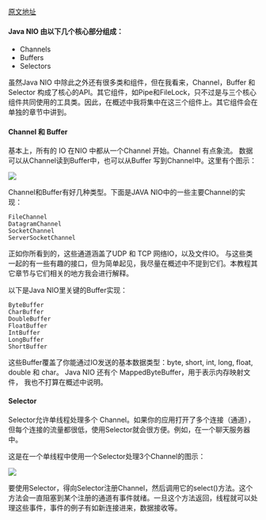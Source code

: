 [原文地址](http://ifeve.com/overview/)

#### Java NIO 由以下几个核心部分组成：
- Channels
- Buffers
- Selectors

虽然Java NIO 中除此之外还有很多类和组件，但在我看来，Channel，Buffer 和 Selector 构成了核心的API。其它组件，如Pipe和FileLock，只不过是与三个核心组件共同使用的工具类。因此，在概述中我将集中在这三个组件上。其它组件会在单独的章节中讲到。

#### Channel 和 Buffer

基本上，所有的 IO 在NIO 中都从一个Channel 开始。Channel 有点象流。 数据可以从Channel读到Buffer中，也可以从Buffer 写到Channel中。这里有个图示：

![](http://upload-images.jianshu.io/upload_images/2761423-80f525cc74841537.png?imageMogr2/auto-orient/strip%7CimageView2/2/w/1240)

Channel和Buffer有好几种类型。下面是JAVA NIO中的一些主要Channel的实现：
```
FileChannel
DatagramChannel
SocketChannel
ServerSocketChannel
```
正如你所看到的，这些通道涵盖了UDP 和 TCP 网络IO，以及文件IO。
与这些类一起的有一些有趣的接口，但为简单起见，我尽量在概述中不提到它们。本教程其它章节与它们相关的地方我会进行解释。

以下是Java NIO里关键的Buffer实现：
```
ByteBuffer
CharBuffer
DoubleBuffer
FloatBuffer
IntBuffer
LongBuffer
ShortBuffer
```
这些Buffer覆盖了你能通过IO发送的基本数据类型：byte, short, int, long, float, double 和 char。
Java NIO 还有个 MappedByteBuffer，用于表示内存映射文件， 我也不打算在概述中说明。

#### Selector

Selector允许单线程处理多个 Channel。如果你的应用打开了多个连接（通道），但每个连接的流量都很低，使用Selector就会很方便。例如，在一个聊天服务器中。

这是在一个单线程中使用一个Selector处理3个Channel的图示：

![](http://upload-images.jianshu.io/upload_images/2761423-05044b46e166849a.png?imageMogr2/auto-orient/strip%7CimageView2/2/w/1240)

要使用Selector，得向Selector注册Channel，然后调用它的select()方法。这个方法会一直阻塞到某个注册的通道有事件就绪。一旦这个方法返回，线程就可以处理这些事件，事件的例子有如新连接进来，数据接收等。